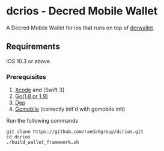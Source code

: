 # dcrios - Decred Mobile Wallet

A Decred Mobile Wallet for ios that runs on top of [dcrwallet](https://github.com/decred/dcrwallet).

## Requirements

IOS 10.3 or above.

### Prerequisites

1. [Xcode](https://developer.apple.com/xcode/) and [Swift 3]
2. [Go(1.8 or 1.9)](http://golang.org/doc/install)
3. [Dep](https://github.com/golang/dep/releases)
4. [Gomobile](https://github.com/golang/go/wiki/Mobile#tools) (correctly init'd with gomobile init)

Run the following commands

    git clone https://github.com/raedahgroup/dcrios.git
    cd dcrios
    ./build_wallet_framework.sh
